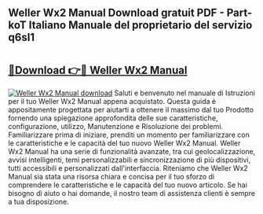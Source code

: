 ## Weller Wx2 Manual Download gratuit PDF - Part-koT Italiano Manuale del proprietario del servizio q6sI1

# <h2><a href="http://dfh1lo2.blite.top/?on=Weller+Wx2+Manual">🔗Download 👉🔴 Weller Wx2 Manual</a></h2>

[![Weller Wx2 Manual download](https://i.imgur.com/lujVjoI.png)](http://dfh1lo2.blite.top/?on=Weller+Wx2+Manual)
Saluti e benvenuto nel manuale di Istruzioni per il tuo Weller Wx2 Manual appena acquistato. Questa guida è appositamente progettata per aiutarti a ottenere il massimo dal tuo Prodotto fornendo una spiegazione approfondita delle sue caratteristiche, configurazione, utilizzo, Manutenzione e Risoluzione dei problemi. Familiarizzare prima di iniziare, prenditi un momento per familiarizzare con le caratteristiche e le capacità del tuo nuovo Weller Wx2 Manual. Weller Wx2 Manual ha una serie di funzionalità avanzate, tra cui geolocalizzazione, avvisi intelligenti, temi personalizzabili e sincronizzazione di più dispositivi, tutti accessibili e personalizzati dall'interfaccia. Riteniamo che Weller Wx2 Manual sia stata una risorsa chiara e concisa per il tuo sforzo di comprendere le caratteristiche e le capacità del tuo nuovo articolo. Se hai bisogno di aiuto o hai domande, il nostro team di assistenza clienti è sempre a tua disposizione.
